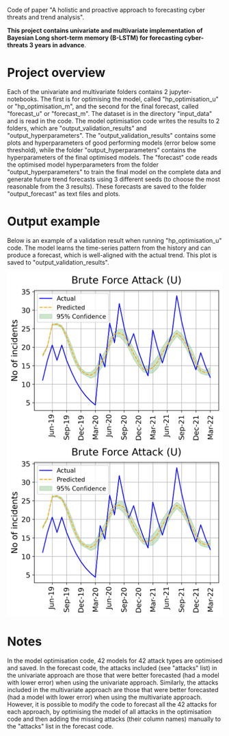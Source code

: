 Code of paper "A holistic and proactive approach to forecasting cyber threats
and trend analysis".

**This project contains univariate and multivariate implementation of Bayesian Long short-term memory (B-LSTM) for forecasting cyber-threats 3 years in advance**.


# Project overview
Each of the univariate and multivariate folders contains 2 jupyter-notebooks. The first is for optimising the model, called "hp_optimisation_u" or "hp_optimisation_m", and the second for the final forecast, called "forecast_u" or "forecast_m". The dataset is in the directory "input_data" and is read in the code. The model optimisation code writes the results to 2 folders, which are "output_validation_results" and "output_hyperparameters". The "output_validation_results" contains some plots and hyperparameters of good performing models (error below some threshold), while the folder "output_hyperparameters" contains the hyperparameters of the final optimised models. The "forecast" code reads the optimised model hyperparameters from the folder "output_hyperparameters" to train the final model on the complete data and generate future trend forecasts using 3 different seeds (to choose the most reasonable from the 3 results). These forecasts are saved to the folder "output_forecast" as text files and plots.

# Output example
Below is an example of a validation result when running "hp_optimisation_u" code. The model learns the time-series pattern from the history and can produce a forecast, which is well-aligned with the actual trend. This plot is saved to  "output_validation_results". 


<a href="url"><img src="./univariate/output_validation_results/Brute%20Force%20Attack_t_7.png" align="center"  width="700"   ></a>
![validation_result](./univariate/output_validation_results/Brute%20Force%20Attack_t_7.png)

# Notes
In the model optimisation code, 42 models for 42 attack types are optimised and saved. In the forecast code, the attacks included (see "attacks" list) in the univariate approach are those that were better forecasted (had a model with lower error) when using the univariate approach. Similarly, the attacks included in the multivariate approach are those that were better forecasted (had a model with lower error) when using the multivariate approach. However, it is possible to modify the code to forecast all the 42 attacks for each approach, by optimising the model of all attacks in the optimisation code and then adding the missing attacks (their column names) manually to the "attacks" list in the forecast code.





